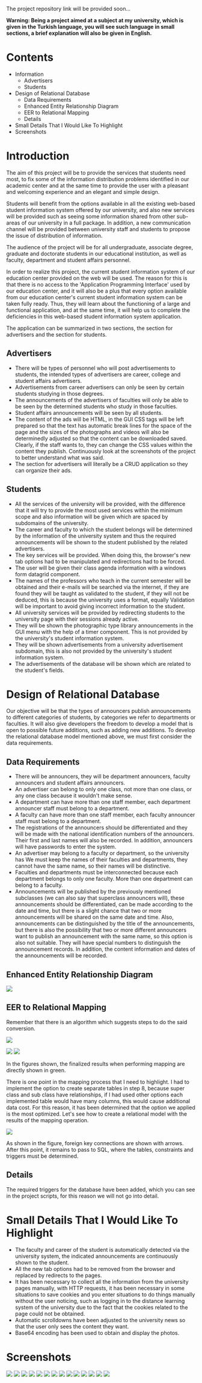 

The project repository link will be provided soon...

**Warning: Being a project aimed at a subject at my university, which is given in the Turkish language, you will see such language in small sections, a brief explanation will also be given in English.**

# Contents

- Information
	- Advertisers
	- Students
- Design of Relational Database
	- Data Requirements
	- Enhanced Entity Relationship Diagram
	- EER to Relational Mapping
	- Details
- Small Details That I Would Like To Highlight
- Screenshots

# Introduction

The aim of this project will be to provide the services that students need most, to fix some of the information distribution problems identified in our academic center and at the same time to provide the user with a pleasant and welcoming experience and an elegant and simple design.

Students will benefit from the options available in all the existing web-based student information system offered by our university, and also new services will be provided such as seeing some information shared from other sub-areas of our university in a full package. In addition, a new communication channel will be provided between university staff and students to propose the issue of distribution of information.

The audience of the project will be for all undergraduate, associate degree, graduate and doctorate students in our educational institution, as well as faculty, department and student affairs personnel.

In order to realize this project, the current student information system of our education center provided on the web will be used. The reason for this is that there is no access to the 'Application Programming Interface' used by our education center, and it will also be a plus that every option available from our education center's current student information system can be taken fully ready. Thus, they will learn about the functioning of a large and functional application, and at the same time, it will help us to complete the deficiencies in this web-based student information system application.

The application can be summarized in two sections, the section for advertisers and the section for students.

## Advertisers

- There will be types of personnel who will post advertisements to students, the intended types of advertisers are career, college and student affairs advertisers.
- Advertisements from career advertisers can only be seen by certain students studying in those degrees.
- The announcements of the advertisers of faculties will only be able to be seen by the determined students who study in those faculties.
- Student affairs announcements will be seen by all students.
- The content of the ads will be HTML, in the GUI CSS tags will be left prepared so that the text has automatic break lines for the space of the page and the sizes of the photographs and videos will also be determinedly adjusted so that the content can be downloaded saved. Clearly, if the staff wants to, they can change the CSS values ​​within the content they publish. Continuously look at the screenshots of the project to better understand what was said.
- The section for advertisers will literally be a CRUD application so they can organize their ads.

## Students
- All the services of the university will be provided, with the difference that it will try to provide the most used services within the minimum scope and also information will be given which are spaced by subdomains of the university.
- The career and faculty to which the student belongs will be determined by the information of the university system and thus the required announcements will be shown to the student published by the related advertisers.
- The key services will be provided. When doing this, the browser's new tab options had to be manipulated and redirections had to be forced.
- The user will be given their class agenda information with a windows form datagrid component.
- The names of the professors who teach in the current semester will be obtained and their e-mails will be searched via the internet, if they are found they will be taught as validated to the student, if they will not be deduced, this is because the university uses a format, equally Validation will be important to avoid giving incorrect information to the student.
- All university services will be provided by redirecting students to the university page with their sessions already active.
- They will be shown the photographic type library announcements in the GUI menu with the help of a timer component. This is not provided by the university's student information system.
- They will be shown advertisements from a university advertisement subdomain, this is also not provided by the university's student information system.
- The advertisements of the database will be shown which are related to the student's fields.


# Design of Relational Database 

Our objective will be that the types of announcers publish announcements to different categories of students, by categories we refer to departments or faculties. It will also give developers the freedom to develop a model that is open to possible future additions, such as adding new additions. To develop the relational database model mentioned above, we must first consider the data requirements.

## Data Requirements

- There will be announcers, they will be department announcers, faculty announcers and student affairs announcers.
- An advertiser can belong to only one class, not more than one class, or any one class because it wouldn't make sense.
- A department can have more than one staff member, each department announcer staff must belong to a department.
- A faculty can have more than one staff member, each faculty announcer staff must belong to a department.
- The registrations of the announcers should be differentiated and they will be made with the national identification numbers of the announcers. Their first and last names will also be recorded. In addition, announcers will have passwords to enter the system.
- An advertiser may belong to a faculty or department, so the university has
We must keep the names of their faculties and departments, they cannot have the same name, so their names will be distinctive.
- Faculties and departments must be interconnected because each department belongs to only one faculty. More than one department can belong to a faculty.
- Announcements will be published by the previously mentioned subclasses (we can also say that superclass announcers will), these announcements should be differentiated, can be made according to the date and time, but there is a slight chance that two or more announcements will be shared on the same date and time. Also, announcements can be distinguished by the title of the announcements, but there is also the possibility that two or more different announcers want to publish an announcement with the same name, so this option is also not suitable. They will have special numbers to distinguish the announcement records. In addition, the content information and dates of the announcements will be recorded.

## Enhanced Entity Relationship Diagram

![](https://drive.google.com/uc?id=1NqCQRBtv9IGpi4kZbPB4IXF9dI8ssn4G)

## EER to Relational Mapping

Remember that there is an algorithm which suggests steps to do the said conversion.

![](https://image.slidesharecdn.com/ereertorelationalmapping-120305102127-phpapp02/95/er-eer-to-relational-mapping-2-728.jpg?cb=1330943956)


![](https://drive.google.com/uc?id=17JhSsrbCmqvYcm5uE3wUChzXzMGHTK2e)
![](https://drive.google.com/uc?id=1QWYhNahjUQVsSvdBgoMHCH8l8jNWDi5h)

In the figures shown, the finalized results when performing mapping are directly shown in green.

There is one point in the mapping process that I need to highlight. I had to implement the option to create separate tables in step 8, because super class and sub class have relationships, if I had used other options each implemented table would have many columns, this would cause additional data cost. For this reason, it has been determined that the option we applied is the most optimized.
Let's see how to create a relational model with the results of the mapping operation.

![](https://drive.google.com/uc?id=1PNX3HOoCTDWjqJh13HiAzalg9AzW5Gvl)

As shown in the figure, foreign key connections are shown with arrows.
After this point, it remains to pass to SQL, where the tables, constraints and triggers must be determined.

## Details

The required triggers for the database have been added, which you can see in the project scripts, for this reason we will not go into detail.

# Small Details That I Would Like To Highlight

- The faculty and career of the student is automatically detected via the university system, the indicated announcements are continuously shown to the student.
- All the new tab options had to be removed from the browser and replaced by redirects to the pages.
- It has been necessary to collect all the information from the university pages manually, with HTTP requests, it has been necessary in some situations to save cookies and you enter situations to do things manually without the user noticing, such as logging in to the distance learning system of the university due to the fact that the cookies related to the page could not be obtained.
- Automatic scrolldowns have been adjusted to the university news so that the user only sees the content they want.
- Base64 encoding has been used to obtain and display the photos.

# Screenshots

![](https://drive.google.com/uc?id=1R14PjuEqafAhqfQOtuMAA606mr3_Vcwv)
![](https://drive.google.com/uc?id=1eQskhNa0FHSaig_xYpukFEz8_aQ3G_DR)
![](https://drive.google.com/uc?id=1800t4xrQHdiP-78DpeYqXLO1knG6xmxx)
![](https://drive.google.com/uc?id=140OLYh-rxO-QsngSJuE9zd-7boViiI9V)
![](https://drive.google.com/uc?id=1COxFF-PFPqZwNFXYHs5TJADNZgGT1Uc-)
![](https://drive.google.com/uc?id=1-PPZPMATKSoykGAZOUe24DpE8a7mb6rF)
![](https://drive.google.com/uc?id=12jWwaGm8Aqterdvp_7vYGWzuV0U95vwB)
![](https://drive.google.com/uc?id=14XqwK4fQ2qLKaLHU7uxPLJNEbkB7ZOzF)
![](https://drive.google.com/uc?id=1C6XH_nQUzE3W39uCRJLFkeIA_rDNp-6O)
![](https://drive.google.com/uc?id=1LW2CWQZqYA3swqeIzUNjoMdXQF0_-iGR)
![](https://drive.google.com/uc?id=1SMj6fg2EWgeeYLprWOt9P9ovUqp33QMu)
![](https://drive.google.com/uc?id=1lRAj1Sq72QbcSAC4yFAF4vgz4_6L3hNb)
![](https://drive.google.com/uc?id=1nNirh4vNU4jZUsA-hkl7tZWPUVucOzks)
![](https://drive.google.com/uc?id=1qnyFc9VuLo__bL5EMWdQglEpatXBepSR)